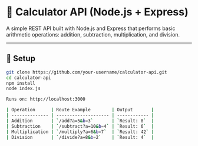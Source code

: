 # 📐 Calculator API (Node.js + Express)

A simple REST API built with Node.js and Express that performs basic arithmetic operations: addition, subtraction, multiplication, and division.

---

## 🔧 Setup

```bash
git clone https://github.com/your-username/calculator-api.git
cd calculator-api
npm install
node index.js

Runs on: http://localhost:3000

| Operation      | Route Example        | Output       |
| -------------- | -------------------- | ------------ |
| Addition       | `/add?a=5&b=3`       | `Result: 8`  |
| Subtraction    | `/subtract?a=10&b=4` | `Result: 6`  |
| Multiplication | `/multiply?a=6&b=7`  | `Result: 42` |
| Division       | `/divide?a=8&b=2`    | `Result: 4`  |
```
